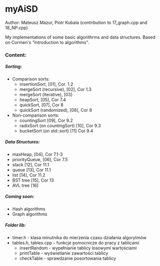# myAiSD

Author: Mateusz Mazur, Piotr Kubala (contribution to 17_graph.cpp and 18_NP.cpp)

My implementations of some basic algorithrms and data structures.
Based on Cormen's "Introduction to algorithms".

### Content:

##### Sorting:
- Comparison sorts:
	- insertionSort, [01], Cor. 1.2
	- mergeSort (recursive), [02], Cor 1.3
	- mergeSort (iterative), [03]
	- heapSort, [05], Cor 7.4
	- quickSort, [07], Cor 8
	- quickSort (randomized), [08], Cor 8
- Non-comparison sorts:
	- countingSort [09], Cor 9.2
	- radixSort (on countingSort) [10], Cor 9.3
	- bucketSort (on std::sort) [11] Cor 9.4

##### Data Structures:
- maxHeap, [04], Cor 7.1-3
- priorityQueue, [06], Cor 7.5
- stack [12], Cor 11.1
- queue [13], Cor 11.1
- list [14], Cor 11.2
- BST tree [15], Cor 13
- AVL tree [16]

##### Coming soon:
- Hash algorithms
- Graph algorithms

##### Folder lib:
- timer.h - klasa minutnika do mierzenia czasu działania algorytmów
- tables.h, tables.cpp - funkcje pomocnicze do pracy z tablicami
	- insertRandom - wypełnianie tablicy losowymi wartościami
	- printTable - wyświetlanie zawartości tablicy
	- checkTable - sprawdzanie posortowania tablicy